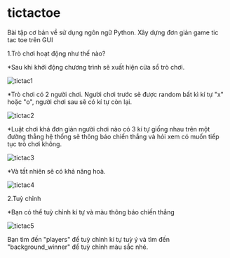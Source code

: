 # tictactoe
Bài tập cơ bản về sử dụng ngôn ngữ Python. Xây dựng đơn giản game tic tac toe trên GUI

1.Trò chơi hoạt động như thế nào?

  *Sau khi khởi động chương trình sẽ xuất hiện cửa sổ trò chơi.
  
  ![tictac1](https://github.com/tongochona/Tictactoe/assets/119514288/85cf3b84-e312-42ec-84a3-37cc1a57dcd7)
  
  *Trò chơi có 2 người chơi. Người chơi trước sẽ được random bất kì kí tự "x" hoặc "o", người chơi sau sẽ có kí tự còn lại.
  
  ![tictac2](https://github.com/tongochona/Tictactoe/assets/119514288/3f14e046-9556-4f6b-ba05-87c7722928ce)

  *Luật chơi khá đơn giản người chơi nào có 3 kí tự giống nhau trên một đường thẳng hệ thống sẽ thông báo chiến thắng và hỏi xem có muốn tiếp tục trò chơi không.
  
  ![tictac3](https://github.com/tongochona/Tictactoe/assets/119514288/ee2db780-c70a-4ad0-9248-77c32eca2832)

  *Và tất nhiên sẽ có khả năng hoà.
  
  ![tictac4](https://github.com/tongochona/Tictactoe/assets/119514288/05d68442-ad8a-4aef-aa45-7ccf8e07eda5)

2.Tuỳ chỉnh

 *Bạn có thể tuỳ chỉnh kí tự và màu thông báo chiến thắng
 
 ![tictac5](https://github.com/tongochona/Tictactoe/assets/119514288/239bab6e-c8d6-4844-b225-ce2fbe18c274)


 Bạn tìm đến "players" để tuỳ chỉnh kí tự tuỳ ý và tìm đến "background_winner" để tuỳ chỉnh màu sắc nhé.



 
 





